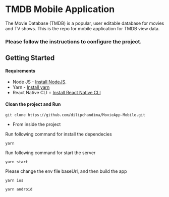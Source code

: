 # TMDB Mobile Application

The Movie Database (TMDB) is a popular, user editable database for movies and TV shows. This is the repo for mobile application for TMDB view data.

### Please follow the instructions to configure the project.

## Getting Started

#### Requirements

- Node JS - [Install NodeJS](https://nodejs.org/en/).
- Yarn - [Install yarn](https://yarnpkg.com/en/docs/install)
- React Native CLI = [Install React Native CLI](https://www.npmjs.com/package/react-native-cli)

#### Cloan the project and Run

```
git clone https://github.com/dilipchandima/MovieApp-Mobile.git
```

- From inside the project

Run following command for install the dependecies

```
yarn
```

Run following command for start the server

```
yarn start
```

Please change the env file baseUrl, and then build the app

```
yarn ios
```

```
yarn android
```
